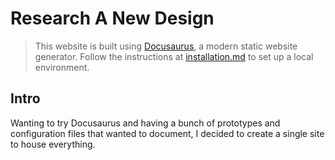 # Research A New Design

> This website is built using [Docusaurus](https://docusaurus.io/), a modern static website generator.
> Follow the instructions at [installation.md](installation.md "Link to installation file") to set up a local environment.

## Intro

Wanting to try Docusaurus and having a bunch of prototypes and configuration files that wanted to document, I decided to create a single site to house everything.

